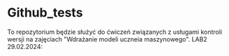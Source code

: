 
# Github_tests
To repozytorium będzie służyć do ćwiczeń związanych z usługami kontroli wersji na zajęciach "Wdrażanie modeli uczneia maszynowego". 
LAB2 29.02.2024:
